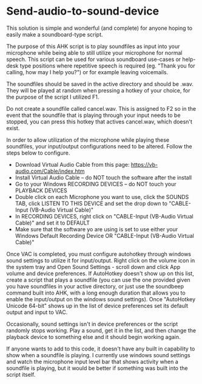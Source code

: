 # Send-audio-to-sound-device
This solution is simple and wonderful (and complete) for anyone hoping to easily make a soundboard-type script.

The purpose of this AHK script is to play soundfiles as input into your microphone while being able to still utilize your microphone for normal speech. This script can be used for various soundboard use-cases or help-desk type positions where repetitive speech is required (eg. "Thank you for calling, how may I help you?") or for example leaving voicemails.

The soundfiles should be saved in the active directory and should be .wav. They will be played at random when pressing a hotkey of your choice, for the purpose of the script I utilized F1. 

Do not create a soundfile called cancel.wav. This is assigned to F2 so in the event that the soundfile that is playing through your input needs to be stopped, you can press this hotkey that actives cancel.wav, which doesn't exist. 

In order to allow utilization of the microphone while playing these soundfiles, your input/output configurations need to be altered. Follow the steps below to configure.

- Download Virtual Audio Cable from this page: https://vb-audio.com/Cable/index.htm
- Install Virtual Audio Cable – do NOT touch the software after the install
- Go to your Windows RECORDING DEVICES – do NOT touch your PLAYBACK DEVICES
- Double click on each Microphone you want to use, click the SOUNDS TAB, click LISTEN TO THIS DEVICE and set the drop down to "CABLE-Input (VB-Audio Virtual Cable)"
- In RECORDING DEVICES, right click on "CABLE-Input (VB-Audio Virtual Cable)" and set it to DEFAULT
- Make sure that the software yo are using is set to use either your Windows Default Recording Device OR "CABLE-Input (VB-Audio Virtual Cable)"


Once VAC is completed, you must configure autohotkey through windows sound settings to utilize it for input/output. 
Right click on the volume icon in the system tray and Open Sound Settings - scroll down and click App volume and device preferences.
If AutoHotkey doesn't show up on this list, create a script that plays a soundfile (you can use the one provided given you have soundfiles in your active directory, or just use the soundbeep command built into AHK, with a long enough duration that allows you to enable the input/output on the windows sound settings). Once "AutoHotkey Unicode 64-bit" shows up in the list of device preferences set its default output and input to VAC.

Occasionally, sound settings isn't in device preferences or the script randomly stops working. Play a sound, get it in the list, and then change the playback device to something else and it should begin working again.


If anyone wants to add to this code, it doesn't have any built in capability to show when a soundfile is playing. I currently use windows sound settings and watch the microphone input level bar that shows activity when a soundfile is playing, but it would be better if something was built into the script itself.
